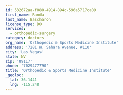 ```yaml
---
id: 532672aa-f080-4914-894c-596a5717ca09
first_name: Randa
last_name: Bascharon
license_type: DO
services:
  - orthopedic-surgery
category: doctors
org_name: 'Orthopedic & Sports Medicine Institute'
address: '7281 W. Sahara Avenue, #110'
city: 'Las Vegas'
state: NV
zip: '89117'
phone: '7029477790'
title: 'Orthopedic & Sports Medicine Institute'
_geoloc:
  lat: 36.1441
  lng: -115.248
---
```

